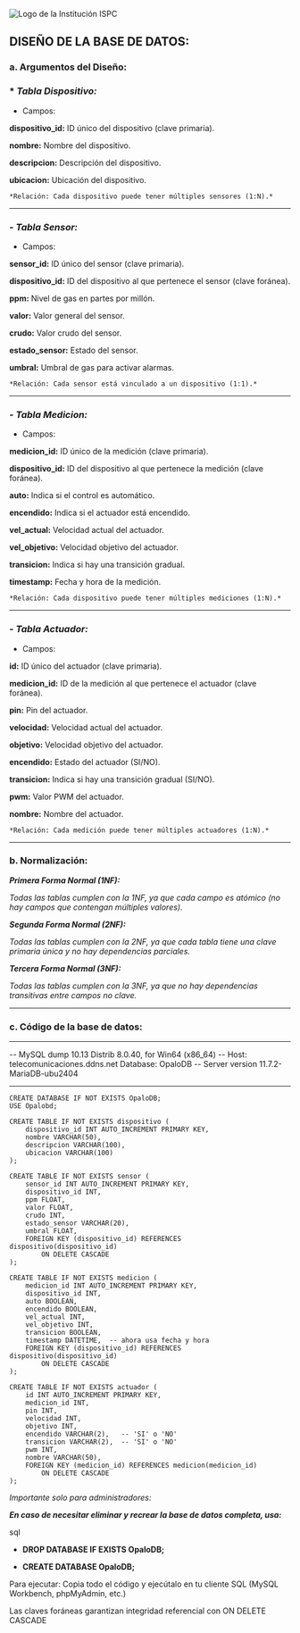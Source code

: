 ![Logo de la Institución ISPC](/E%20assets/caratula.png)

## DISEÑO DE LA BASE DE DATOS:

### a. Argumentos del Diseño:  

### * ***Tabla Dispositivo:***  

- Campos:
  
**dispositivo_id:** ID único del dispositivo (clave primaria).
  
**nombre:** Nombre del dispositivo.

**descripcion:** Descripción del dispositivo.

**ubicacion:** Ubicación del dispositivo.


	*Relación: Cada dispositivo puede tener múltiples sensores (1:N).* 

---
### - ***Tabla Sensor:*** 

- Campos:
  
**sensor_id:** ID único del sensor (clave primaria).

**dispositivo_id:** ID del dispositivo al que pertenece el sensor (clave foránea).

**ppm:** Nivel de gas en partes por millón.

**valor:** Valor general del sensor.

**crudo:** Valor crudo del sensor.

**estado_sensor:** Estado del sensor.

**umbral:** Umbral de gas para activar alarmas.


	*Relación: Cada sensor está vinculado a un dispositivo (1:1).*

---
### - ***Tabla Medicion:***

- Campos:
  
**medicion_id:** ID único de la medición (clave primaria).

**dispositivo_id:** ID del dispositivo al que pertenece la medición (clave foránea).

**auto:** Indica si el control es automático.

**encendido:** Indica si el actuador está encendido.

**vel_actual:** Velocidad actual del actuador.

**vel_objetivo:** Velocidad objetivo del actuador.

**transicion:** Indica si hay una transición gradual.

**timestamp:** Fecha y hora de la medición.


	*Relación: Cada dispositivo puede tener múltiples mediciones (1:N).*

---
### - ***Tabla Actuador:***

- Campos:
  
**id:** ID único del actuador (clave primaria).

**medicion_id:** ID de la medición al que pertenece el actuador (clave foránea).

**pin:** Pin del actuador.

**velocidad:** Velocidad actual del actuador.

**objetivo:** Velocidad objetivo del actuador.

**encendido:** Estado del actuador (SI/NO).

**transicion:** Indica si hay una transición gradual (SI/NO).

**pwm:** Valor PWM del actuador.

**nombre:** Nombre del actuador.


	*Relación: Cada medición puede tener múltiples actuadores (1:N).*

---
### b. Normalización:

***Primera Forma Normal (1NF):***

*Todas las tablas cumplen con la 1NF, ya que cada campo es atómico (no hay campos que contengan múltiples valores).*

***Segunda Forma Normal (2NF):***

*Todas las tablas cumplen con la 2NF, ya que cada tabla tiene una clave primaria única y no hay dependencias parciales.*

***Tercera Forma Normal (3NF):***

*Todas las tablas cumplen con la 3NF, ya que no hay dependencias transitivas entre campos no clave.*

---
### c. Código de la base de datos:
 
---
-- MySQL dump 10.13  Distrib 8.0.40, for Win64 (x86_64)
-- Host: telecomunicaciones.ddns.net    Database: OpaloDB
-- Server version	11.7.2-MariaDB-ubu2404
-- ------------------------------------------------------

    CREATE DATABASE IF NOT EXISTS OpaloDB;
	USE Opalobd;
    
    CREATE TABLE IF NOT EXISTS dispositivo (
        dispositivo_id INT AUTO_INCREMENT PRIMARY KEY,
        nombre VARCHAR(50),
        descripcion VARCHAR(100),
        ubicacion VARCHAR(100)
    );
    
    CREATE TABLE IF NOT EXISTS sensor (
        sensor_id INT AUTO_INCREMENT PRIMARY KEY,
        dispositivo_id INT,
        ppm FLOAT,
        valor FLOAT,
        crudo INT,
        estado_sensor VARCHAR(20),
        umbral FLOAT,
        FOREIGN KEY (dispositivo_id) REFERENCES dispositivo(dispositivo_id)
            ON DELETE CASCADE
    );
    
    CREATE TABLE IF NOT EXISTS medicion (
        medicion_id INT AUTO_INCREMENT PRIMARY KEY,
        dispositivo_id INT,
        auto BOOLEAN,
        encendido BOOLEAN,
        vel_actual INT,
        vel_objetivo INT,
        transicion BOOLEAN,
        timestamp DATETIME,  -- ahora usa fecha y hora
        FOREIGN KEY (dispositivo_id) REFERENCES dispositivo(dispositivo_id)
            ON DELETE CASCADE
    );
    
    CREATE TABLE IF NOT EXISTS actuador (
        id INT AUTO_INCREMENT PRIMARY KEY,
        medicion_id INT,
        pin INT,
        velocidad INT,
        objetivo INT,
        encendido VARCHAR(2),   -- 'SI' o 'NO'
        transicion VARCHAR(2),  -- 'SI' o 'NO'
        pwm INT,
        nombre VARCHAR(50),
        FOREIGN KEY (medicion_id) REFERENCES medicion(medicion_id)
            ON DELETE CASCADE
    );


*Importante solo para administradores:*
				
***En caso de necesitar eliminar y recrear la base de datos completa, usa:***

sql

- **DROP DATABASE IF EXISTS OpaloDB;**

- **CREATE DATABASE OpaloDB;**

Para ejecutar: Copia todo el código y ejecútalo en tu cliente SQL (MySQL Workbench, phpMyAdmin, etc.)

Las claves foráneas garantizan integridad referencial con ON DELETE CASCADE
